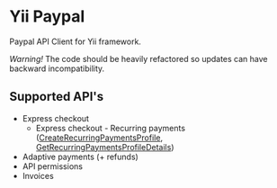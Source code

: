 # Yii Paypal

Paypal API Client for Yii framework.

*Warning!* The code should be heavily refactored so updates can have backward incompatibility.

## Supported API's

* Express checkout
    * Express checkout - Recurring payments ([CreateRecurringPaymentsProfile](https://www.x.com/developers/paypal/documentation-tools/api/createrecurringpaymentsprofile-api-operation-nvp), [GetRecurringPaymentsProfileDetails](https://www.x.com/developers/paypal/documentation-tools/api/getrecurringpaymentsprofiledetails-api-operation-nvp))
* Adaptive payments (+ refunds)
* API permissions
* Invoices
